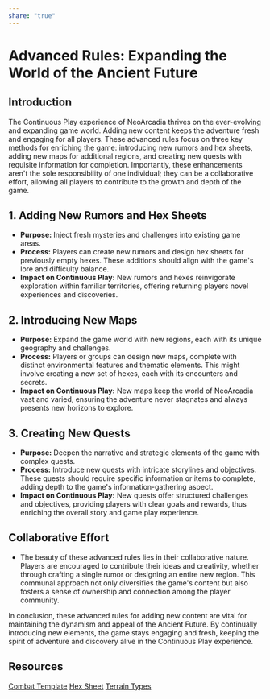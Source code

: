 ```yaml
---
share: "true"
---
```


# Advanced Rules: Expanding the World of the Ancient Future

## Introduction

The Continuous Play experience of NeoArcadia thrives on the ever-evolving and expanding game world. Adding new content keeps the adventure fresh and engaging for all players. These advanced rules focus on three key methods for enriching the game: introducing new rumors and hex sheets, adding new maps for additional regions, and creating new quests with requisite information for completion. Importantly, these enhancements aren't the sole responsibility of one individual; they can be a collaborative effort, allowing all players to contribute to the growth and depth of the game.

## 1. Adding New Rumors and Hex Sheets

- **Purpose:** Inject fresh mysteries and challenges into existing game areas.
- **Process:** Players can create new rumors and design hex sheets for previously empty hexes. These additions should align with the game's lore and difficulty balance.
- **Impact on Continuous Play:** New rumors and hexes reinvigorate exploration within familiar territories, offering returning players novel experiences and discoveries.

## 2. Introducing New Maps

- **Purpose:** Expand the game world with new regions, each with its unique geography and challenges.
- **Process:** Players or groups can design new maps, complete with distinct environmental features and thematic elements. This might involve creating a new set of hexes, each with its encounters and secrets.
- **Impact on Continuous Play:** New maps keep the world of NeoArcadia vast and varied, ensuring the adventure never stagnates and always presents new horizons to explore.

## 3. Creating New Quests

- **Purpose:** Deepen the narrative and strategic elements of the game with complex quests.
- **Process:** Introduce new quests with intricate storylines and objectives. These quests should require specific information or items to complete, adding depth to the game's information-gathering aspect.
- **Impact on Continuous Play:** New quests offer structured challenges and objectives, providing players with clear goals and rewards, thus enriching the overall story and game play experience.

## Collaborative Effort

- The beauty of these advanced rules lies in their collaborative nature. Players are encouraged to contribute their ideas and creativity, whether through crafting a single rumor or designing an entire new region. This communal approach not only diversifies the game's content but also fosters a sense of ownership and connection among the player community.

In conclusion, these advanced rules for adding new content are vital for maintaining the dynamism and appeal of the Ancient Future. By continually introducing new elements, the game stays engaging and fresh, keeping the spirit of adventure and discovery alive in the Continuous Play experience.

## Resources

[Combat Template](./Combat%20Template.html)
[Hex Sheet](./Hex%20Sheet.html)
[Terrain Types](./Terrain%20Types.html)
